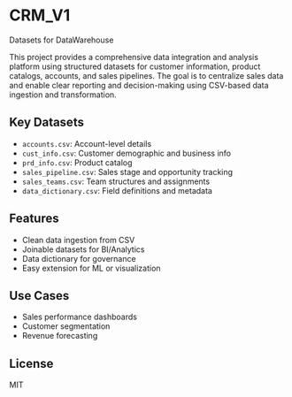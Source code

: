 # CRM_V1
Datasets for DataWarehouse

This project provides a comprehensive data integration and analysis platform using structured datasets for customer information, product catalogs, accounts, and sales pipelines. The goal is to centralize sales data and enable clear reporting and decision-making using CSV-based data ingestion and transformation.

## Key Datasets
- `accounts.csv`: Account-level details
- `cust_info.csv`: Customer demographic and business info
- `prd_info.csv`: Product catalog
- `sales_pipeline.csv`: Sales stage and opportunity tracking
- `sales_teams.csv`: Team structures and assignments
- `data_dictionary.csv`: Field definitions and metadata

## Features
- Clean data ingestion from CSV
- Joinable datasets for BI/Analytics
- Data dictionary for governance
- Easy extension for ML or visualization

## Use Cases
- Sales performance dashboards
- Customer segmentation
- Revenue forecasting

## License
MIT

